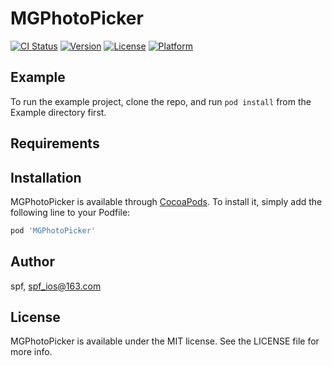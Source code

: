 # MGPhotoPicker

[![CI Status](http://img.shields.io/travis/spf/MGPhotoPicker.svg?style=flat)](https://travis-ci.org/spf/MGPhotoPicker)
[![Version](https://img.shields.io/cocoapods/v/MGPhotoPicker.svg?style=flat)](http://cocoapods.org/pods/MGPhotoPicker)
[![License](https://img.shields.io/cocoapods/l/MGPhotoPicker.svg?style=flat)](http://cocoapods.org/pods/MGPhotoPicker)
[![Platform](https://img.shields.io/cocoapods/p/MGPhotoPicker.svg?style=flat)](http://cocoapods.org/pods/MGPhotoPicker)

## Example

To run the example project, clone the repo, and run `pod install` from the Example directory first.

## Requirements

## Installation

MGPhotoPicker is available through [CocoaPods](http://cocoapods.org). To install
it, simply add the following line to your Podfile:

```ruby
pod 'MGPhotoPicker'
```

## Author

spf, spf_ios@163.com

## License

MGPhotoPicker is available under the MIT license. See the LICENSE file for more info.
